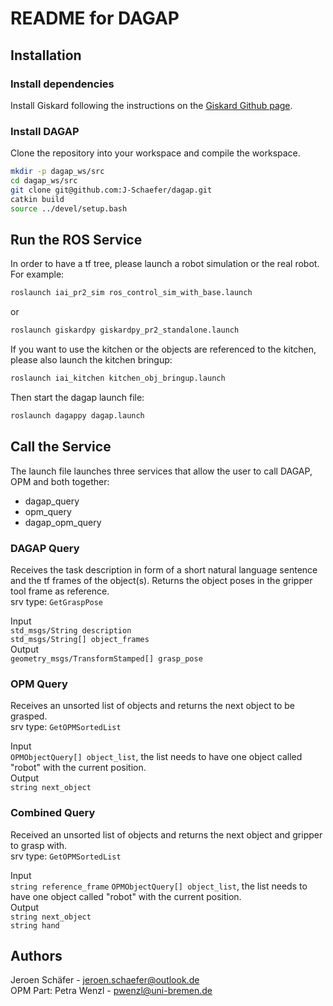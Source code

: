 # README for DAGAP

## Installation

### Install dependencies

Install Giskard following the instructions on the [Giskard Github page](https://github.com/SemRoCo/giskardpy/wiki).

### Install DAGAP

Clone the repository into your workspace and compile the workspace.

```bash
mkdir -p dagap_ws/src
cd dagap_ws/src
git clone git@github.com:J-Schaefer/dagap.git
catkin build
source ../devel/setup.bash
```

## Run the ROS Service

In order to have a tf tree, please launch a robot simulation or the real robot. For example:

```bash
roslaunch iai_pr2_sim ros_control_sim_with_base.launch
```

or

```bash
roslaunch giskardpy giskardpy_pr2_standalone.launch
```

If you want to use the kitchen or the objects are referenced to the kitchen, please also launch the kitchen bringup:

```bash
roslaunch iai_kitchen kitchen_obj_bringup.launch
```

Then start the dagap launch file:

```bash
roslaunch dagappy dagap.launch
```

## Call the Service

The launch file launches three services that allow the user to call DAGAP, OPM and both together:

* dagap_query
* opm_query
* dagap_opm_query

### DAGAP Query

Receives the task description in form of a short natural language sentence and the tf frames of the object(s).
Returns the object poses in the gripper tool frame as reference.\
srv type: `GetGraspPose`

Input\
`std_msgs/String description`\
`std_msgs/String[] object_frames`\
Output\
`geometry_msgs/TransformStamped[] grasp_pose`


### OPM Query

Receives an unsorted list of objects and returns the next object to be grasped.\
srv type: `GetOPMSortedList`

Input\
`OPMObjectQuery[] object_list`, the list needs to have one object called "robot" with the current position.\
Output\
`string next_object`


### Combined Query

Received an unsorted list of objects and returns the next object and gripper to grasp with.\
srv type: `GetOPMSortedList`

Input\
`string reference_frame`
`OPMObjectQuery[] object_list`, the list needs to have one object called "robot" with the current position.\
Output\
`string next_object`\
`string hand`

## Authors

Jeroen Schäfer - [jeroen.schaefer@outlook.de](mailto:jeroen.schaefer@outlook.de)\
OPM Part: Petra Wenzl - [pwenzl@uni-bremen.de](mailto:pwenzl@uni-bremen.de)
